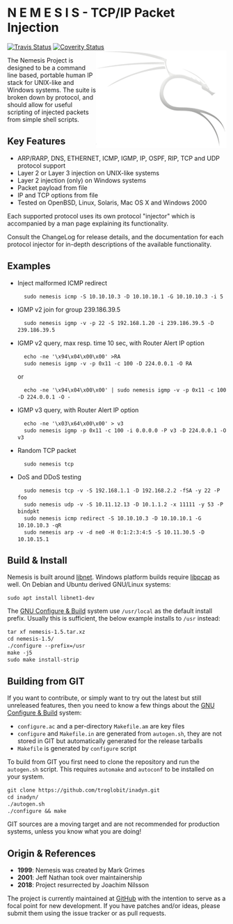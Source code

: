 N E M E S I S  -  TCP/IP Packet Injection
=========================================
[![Travis Status][]][Travis] [![Coverity Status]][Coverity Scan] <img align="right" src="logo.png">

The Nemesis Project is designed to be a command line based, portable
human IP stack for UNIX-like and Windows systems.  The suite is broken
down by protocol, and should allow for useful scripting of injected
packets from simple shell scripts.


Key Features
------------

* ARP/RARP, DNS, ETHERNET, ICMP, IGMP, IP, OSPF, RIP, TCP and UDP
  protocol support
* Layer 2 or Layer 3 injection on UNIX-like systems
* Layer 2 injection (only) on Windows systems
* Packet payload from file
* IP and TCP options from file
* Tested on OpenBSD, Linux, Solaris, Mac OS X and Windows 2000

Each supported protocol uses its own protocol "injector" which is
accompanied by a man page explaining its functionality.

Consult the ChangeLog for release details, and the documentation for
each protocol injector for in-depth descriptions of the available
functionality.


Examples
--------

* Inject malformed ICMP redirect

        sudo nemesis icmp -S 10.10.10.3 -D 10.10.10.1 -G 10.10.10.3 -i 5

* IGMP v2 join for group 239.186.39.5

        sudo nemesis igmp -v -p 22 -S 192.168.1.20 -i 239.186.39.5 -D 239.186.39.5

* IGMP v2 query, max resp. time 10 sec, with Router Alert IP option

        echo -ne '\x94\x04\x00\x00' >RA
        sudo nemesis igmp -v -p 0x11 -c 100 -D 224.0.0.1 -O RA

  or

        echo -ne '\x94\x04\x00\x00' | sudo nemesis igmp -v -p 0x11 -c 100 -D 224.0.0.1 -O -

* IGMP v3 query, with Router Alert IP option

        echo -ne '\x03\x64\x00\x00' > v3
        sudo nemesis igmp -p 0x11 -c 100 -i 0.0.0.0 -P v3 -D 224.0.0.1 -O v3

* Random TCP packet

        sudo nemesis tcp

* DoS and DDoS testing

        sudo nemesis tcp -v -S 192.168.1.1 -D 192.168.2.2 -fSA -y 22 -P foo
        sudo nemesis udp -v -S 10.11.12.13 -D 10.1.1.2 -x 11111 -y 53 -P bindpkt
        sudo nemesis icmp redirect -S 10.10.10.3 -D 10.10.10.1 -G 10.10.10.3 -qR
        sudo nemesis arp -v -d ne0 -H 0:1:2:3:4:5 -S 10.11.30.5 -D 10.10.15.1


Build & Install
---------------

Nemesis is built around [libnet][].  Windows platform builds require
[libpcap][] as well.  On Debian and Ubuntu derived GNU/Linux systems:

    sudo apt install libnet1-dev

The [GNU Configure & Build][buildsystem] system use `/usr/local` as the
default install prefix.  Usually this is sufficient, the below example
installs to `/usr` instead:

    tar xf nemesis-1.5.tar.xz
	cd nemesis-1.5/
    ./configure --prefix=/usr
    make -j5
    sudo make install-strip


Building from GIT
-----------------

If you want to contribute, or simply want to try out the latest but
still unreleased features, then you need to know a few things about
the [GNU Configure & Build][buildsystem] system:

- `configure.ac` and a per-directory `Makefile.am` are key files
- `configure` and `Makefile.in` are generated from `autogen.sh`,
  they are not stored in GIT but automatically generated for the
  release tarballs
- `Makefile` is generated by `configure` script

To build from GIT you first need to clone the repository and run the
`autogen.sh` script.  This requires `automake` and `autoconf` to be
installed on your system.

    git clone https://github.com/troglobit/inadyn.git
    cd inadyn/
    ./autogen.sh
    ./configure && make

GIT sources are a moving target and are not recommended for production
systems, unless you know what you are doing!


Origin & References
--------------------

* **1999**: Nemesis was created by Mark Grimes
* **2001**: Jeff Nathan took over maintainership
* **2018**: Project resurrected by Joachim Nilsson

The project is currently maintained at [GitHub][] with the intention to
serve as a focal point for new development.  If you have patches and/or
ideas, please submit them using the issue tracker or as pull requests.

[GitHub]:          https://github.com/troglobit/mini-snmpd
[libnet]:          https://sourceforge.net/projects/libnet-dev/
[libpcap]:         http://www.tcpdump.org/
[buildsystem]:     https://airs.com/ian/configure/
[Travis]:          https://travis-ci.org/troglobit/nemesis
[Travis Status]:   https://travis-ci.org/troglobit/nemesis.png?branch=master
[Coverity Scan]:   https://scan.coverity.com/projects/15484
[Coverity Status]: https://scan.coverity.com/projects/15484/badge.svg
